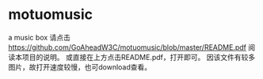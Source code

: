 # motuomusic
a music box
请点击
https://github.com/GoAheadW3C/motuomusic/blob/master/README.pdf
阅读本项目的说明。
或直接在上方点击README.pdf，打开即可。
因该文件有较多图片，故打开速度较慢，也可download查看。
